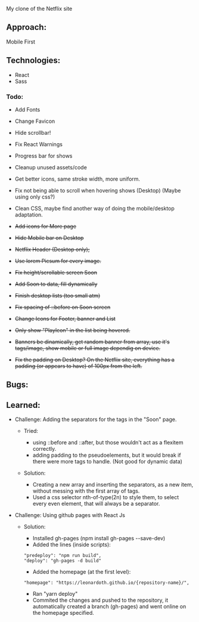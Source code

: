 My clone of the Netflix site

## Approach:

Mobile First

## Technologies:

- React
- Sass

### Todo:

- Add Fonts
- Change Favicon
- Hide scrollbar!
- Fix React Warnings
- Progress bar for shows
- Cleanup unused assets/code
- Get better icons, same stroke width, more uniform.
- Fix not being able to scroll when hovering shows (Desktop) (Maybe using only css?)
- Clean CSS, maybe find another way of doing the mobile/desktop adaptation.

- ~~Add icons for More page~~
- ~~Hide Mobile bar on Desktop~~
- ~~Netflix Header (Desktop only);~~
- ~~Use lorem Picsum for every image.~~
- ~~Fix height/scrollable screen Soon~~
- ~~Add Soon to data, fill dynamically~~
- ~~Finish desktop lists (too small atm)~~
- ~~Fix spacing of ::before on Soon screen~~
- ~~Change Icons for Footer, banner and List~~
- ~~Only show "PlayIcon" in the list being hovered.~~
- ~~Banners be dinamically, get random banner from array, use it's tags/image, show mobile or full image dependig on device.~~
- ~~Fix the padding on Desktop? On the Netflix site, everything has a padding (or appears to have) of 100px from the left.~~

## Bugs:

## Learned:

- Challenge: Adding the separators for the tags in the "Soon" page.

  - Tried:

    - using ::before and ::after, but those wouldn't act as a flexitem correctly.
    - adding padding to the pseudoelements, but it would break if there were more tags to handle. (Not good for dynamic data)

  - Solution:
    - Creating a new array and inserting the separators, as a new item, without messing with the first array of tags.
    - Used a css selector nth-of-type(2n) to style them, to select every even element, that will always be a separator.

- Challenge: Using github pages with React Js

  - Solution:

    - Installed gh-pages (npm install gh-pages --save-dev)
    - Added the lines (inside scripts):

    ```
    "predeploy": "npm run build",
    "deploy": "gh-pages -d build"
    ```

    - Added the homepage (at the first level):

    ```
    "homepage": "https://leonardoth.github.io/{repository-name}/",
    ```

    - Ran "yarn deploy"
    - Commited the changes and pushed to the repository, it automatically created a branch (gh-pages) and went online on the homepage specified.

